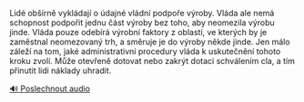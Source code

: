
Lidé obšírně vykládají o údajné vládní podpoře výroby. Vláda ale nemá schopnost podpořit jednu část výroby bez toho, aby neomezila výrobu jinde. Vláda pouze odebírá výrobní faktory z oblastí, ve kterých by je zaměstnal neomezovaný trh, a směruje je do výroby někde jinde. Jen málo záleží na tom, jaké administrativní procedury vláda k uskutečnění tohoto kroku zvolí. Může otevřeně dotovat nebo zakrýt dotaci schválením cla, a tím přinutit lidi náklady uhradit.

[🔊 Poslechnout audio](/data/7-paragraphs/audio/chapter_147/para_001-Lid-obrn-vykldaj-o-dajn-vldn-podpoe-vr.mp3)
